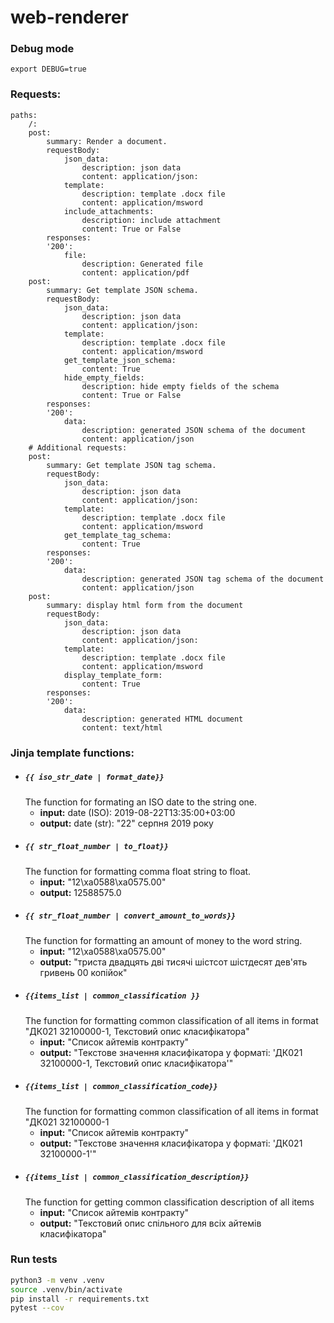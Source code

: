 # web-renderer

### Debug mode
```
export DEBUG=true
```
### Requests:

```
paths:
    /:
    post:
        summary: Render a document.
        requestBody:
            json_data:
                description: json data
                content: application/json:
            template:
                description: template .docx file
                content: application/msword
            include_attachments:
                description: include attachment
                content: True or False 
        responses:
        '200':
            file: 
                description: Generated file
                content: application/pdf
    post:
        summary: Get template JSON schema.
        requestBody:
            json_data:
                description: json data
                content: application/json:
            template:
                description: template .docx file
                content: application/msword
            get_template_json_schema:
                content: True 
            hide_empty_fields:
                description: hide empty fields of the schema
                content: True or False
        responses:
        '200':
            data: 
                description: generated JSON schema of the document
                content: application/json
    # Additional requests:
    post:
        summary: Get template JSON tag schema.
        requestBody:
            json_data:
                description: json data
                content: application/json:
            template:
                description: template .docx file
                content: application/msword
            get_template_tag_schema:
                content: True 
        responses:
        '200':
            data: 
                description: generated JSON tag schema of the document
                content: application/json
    post:
        summary: display html form from the document
        requestBody:
            json_data:
                description: json data
                content: application/json:
            template:
                description: template .docx file
                content: application/msword
            display_template_form:
                content: True 
        responses:
        '200':
            data: 
                description: generated HTML document
                content: text/html
```

### Jinja template functions:

- ##### `{{ iso_str_date | format_date}}`  
   The function for formating an ISO date to the string one. 
    - **input:** date (ISO): 2019-08-22T13:35:00+03:00 
    - **output:** date (str): "22" серпня 2019 року 
- ##### `{{ str_float_number | to_float}}`
    The function for formatting comma float string to float. 
    - **input:** "12\xa0588\xa0575.00" 
    - **output:** 12588575.0 
- ##### `{{ str_float_number | convert_amount_to_words}}`
    The function for formatting an amount of money to the word string.
    - **input:** "12\xa0588\xa0575.00" 
    - **output:** "триста двадцять двi тисячi шiстсот шiстдесят дев'ять гривень 00 копійок"
- ##### `{{items_list | common_classification }}`
    The function for formatting common classification of all items in format "ДК021 32100000-1, Текстовий опис класифікатора"
    - **input:** "Список айтемів контракту"
    - **output:** "Текстове значення класифікатора у форматі: 'ДК021 32100000-1, Текстовий опис класифікатора'"
- ##### `{{items_list | common_classification_code}}`
    The function for formatting common classification of all items in format "ДК021 32100000-1
    - **input:** "Список айтемів контракту"
    - **output:** "Текстове значення класифікатора у форматі: 'ДК021 32100000-1'"
- ##### `{{items_list | common_classification_description}}`
    The function for getting common classification description of all items
    - **input:** "Список айтемів контракту"
    - **output:** "Текстовий опис спільного для всіх айтемів класифікатора"


### Run tests

```bash
python3 -m venv .venv
source .venv/bin/activate
pip install -r requirements.txt
pytest --cov
```
